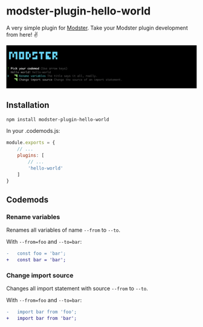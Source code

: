 # modster-plugin-hello-world

A very simple plugin for [Modster](https://github.com/obweger/modster). Take your Modster plugin development from here! ✌️

![Modster, Baby.](./assets/screenshot.png)

## Installation

```shell
npm install modster-plugin-hello-world
```

In your .codemods.js:

```js
module.exports = {
    // ...
    plugins: [
        // ...
        'hello-world'
    ]
}
```

## Codemods

### Rename variables

Renames all variables of name `--from` to `--to`.

With `--from=foo` and `--to=bar`:

```diff
-   const foo = 'bar';
+   const bar = 'bar';   
```

### Change import source

Changes all import statement with source `--from` to `--to`. 

With `--from=foo` and `--to=bar`:

```diff
-   import bar from 'foo';
+   import bar from 'bar';   
```
